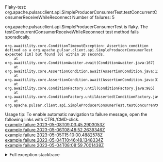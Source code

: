         
Flaky-test: org.apache.pulsar.client.api.SimpleProducerConsumerTest.testConcurrentConsumerReceiveWhileReconnect
Number of failures: 5

org.apache.pulsar.client.api.SimpleProducerConsumerTest is flaky. The testConcurrentConsumerReceiveWhileReconnect test method fails sporadically.

```
org.awaitility.core.ConditionTimeoutException: Assertion condition defined as a org.apache.pulsar.client.api.SimpleProducerConsumerTest expected [10] but found [0] within 10 seconds.
	at org.awaitility.core.ConditionAwaiter.await(ConditionAwaiter.java:167)
	at org.awaitility.core.AssertionCondition.await(AssertionCondition.java:119)
	at org.awaitility.core.AssertionCondition.await(AssertionCondition.java:31)
	at org.awaitility.core.ConditionFactory.until(ConditionFactory.java:985)
	at org.awaitility.core.ConditionFactory.untilAsserted(ConditionFactory.java:769)
	at org.apache.pulsar.client.api.SimpleProducerConsumerTest.testConcurrentConsumerReceiveWhileReconnect(SimpleProducerConsumerTest.java:969)
```

Usage tip: To enable automatic navigation to failure message, open the following links with CTRL/CMD-click.  
[example failure 2023-05-08T09:03:45.2903053Z](https://github.com/apache/pulsar/actions/runs/4913117414/jobs/8773172923#step:9:320)  
[example failure 2023-05-06T08:48:52.2639346Z](https://github.com/apache/pulsar/actions/runs/4900653267/jobs/8751450718#step:8:332)  
[example failure 2023-05-05T15:10:00.4882578Z](https://github.com/apache/pulsar/actions/runs/4894688425/jobs/8739261866#step:8:332)  
[example failure 2023-05-04T10:46:48.1348334Z](https://github.com/apache/pulsar/actions/runs/4872859455/jobs/8711035357#step:9:331)  
[example failure 2023-05-04T08:08:59.7001438Z](https://github.com/apache/pulsar/actions/runs/4879114080/jobs/8707862624#step:9:331)  


<details>
<summary>Full exception stacktrace</summary>
<code><pre>
org.awaitility.core.ConditionTimeoutException: Assertion condition defined as a org.apache.pulsar.client.api.SimpleProducerConsumerTest expected [10] but found [0] within 10 seconds.
	at org.awaitility.core.ConditionAwaiter.await(ConditionAwaiter.java:167)
	at org.awaitility.core.AssertionCondition.await(AssertionCondition.java:119)
	at org.awaitility.core.AssertionCondition.await(AssertionCondition.java:31)
	at org.awaitility.core.ConditionFactory.until(ConditionFactory.java:985)
	at org.awaitility.core.ConditionFactory.untilAsserted(ConditionFactory.java:769)
	at org.apache.pulsar.client.api.SimpleProducerConsumerTest.testConcurrentConsumerReceiveWhileReconnect(SimpleProducerConsumerTest.java:969)
	at java.base/jdk.internal.reflect.NativeMethodAccessorImpl.invoke0(Native Method)
	at java.base/jdk.internal.reflect.NativeMethodAccessorImpl.invoke(NativeMethodAccessorImpl.java:77)
	at java.base/jdk.internal.reflect.DelegatingMethodAccessorImpl.invoke(DelegatingMethodAccessorImpl.java:43)
	at java.base/java.lang.reflect.Method.invoke(Method.java:568)
	at org.testng.internal.invokers.MethodInvocationHelper.invokeMethod(MethodInvocationHelper.java:139)
	at org.testng.internal.invokers.InvokeMethodRunnable.runOne(InvokeMethodRunnable.java:47)
	at org.testng.internal.invokers.InvokeMethodRunnable.call(InvokeMethodRunnable.java:76)
	at org.testng.internal.invokers.InvokeMethodRunnable.call(InvokeMethodRunnable.java:11)
	at java.base/java.util.concurrent.FutureTask.run(FutureTask.java:264)
	at java.base/java.util.concurrent.ThreadPoolExecutor.runWorker(ThreadPoolExecutor.java:1136)
	at java.base/java.util.concurrent.ThreadPoolExecutor$Worker.run(ThreadPoolExecutor.java:635)
	at java.base/java.lang.Thread.run(Thread.java:833)
Caused by: java.lang.AssertionError: expected [10] but found [0]
	at org.testng.Assert.fail(Assert.java:110)
	at org.testng.Assert.failNotEquals(Assert.java:1413)
	at org.testng.Assert.assertEqualsImpl(Assert.java:149)
	at org.testng.Assert.assertEquals(Assert.java:131)
	at org.testng.Assert.assertEquals(Assert.java:1240)
	at org.testng.Assert.assertEquals(Assert.java:1274)
	at org.apache.pulsar.client.api.SimpleProducerConsumerTest.lambda$testConcurrentConsumerReceiveWhileReconnect$9(SimpleProducerConsumerTest.java:971)
	at org.awaitility.core.AssertionCondition.lambda$new$0(AssertionCondition.java:53)
	at org.awaitility.core.ConditionAwaiter$ConditionPoller.call(ConditionAwaiter.java:248)
	at org.awaitility.core.ConditionAwaiter$ConditionPoller.call(ConditionAwaiter.java:235)
	... 4 more

</pre></code>
</details>

